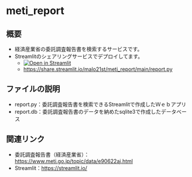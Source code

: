 # meti_report
## 概要
- 経済産業省の委託調査報告書を検索するサービスです。
- Streamlitのシェアリングサービスでデプロイしてます。  
  - [![Open in Streamlit](https://static.streamlit.io/badges/streamlit_badge_black_white.svg)](https://share.streamlit.io/malo21st/meti_report/main/report.py)  
  - https://share.streamlit.io/malo21st/meti_report/main/report.py  
## ファイルの説明
- report.py：委託調査報告書を検索できるStreamlitで作成したＷｅｂアプリ
- report.db：委託調査報告書のデータを納めたsqlite3で作成したデータベース
## 関連リンク
- 委託調査報告書（経済産業省）：https://www.meti.go.jp/topic/data/e90622aj.html
- Streamlit：https://streamlit.io/
